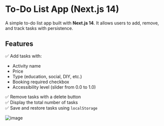 # To-Do List App (Next.js 14)

A simple to-do list app built with **Next.js 14**. It allows users to add, remove, and track tasks with persistence.

## Features
✅ Add tasks with:
   - Activity name
   - Price
   - Type (education, social, DIY, etc.)
   - Booking required checkbox
   - Accessibility level (slider from 0.0 to 1.0)
   
✅ Remove tasks with a delete button  
✅ Display the total number of tasks  
✅ Save and restore tasks using `localStorage`  

![image](https://github.com/user-attachments/assets/dc290429-9c01-4deb-bf7b-b8ab9896fa16)
